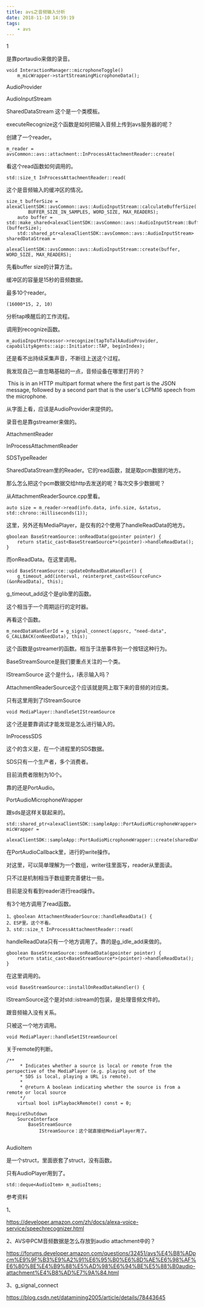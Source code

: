 ```yaml
---
title: avs之音频输入分析
date: 2018-11-10 14:59:19
tags:
	- avs
---
```


1

是靠portaudio来做的录音。

```
void InteractionManager::microphoneToggle()
	m_micWrapper->startStreamingMicrophoneData();
```



AudioProvider

AudioInputStream

SharedDataStream 这个是一个类模板。



executeRecognize这个函数是如何把输入音频上传到avs服务器的呢？

创建了一个reader。

```
m_reader = avsCommon::avs::attachment::InProcessAttachmentReader::create(
```

看这个read函数如何调用的。

```
std::size_t InProcessAttachmentReader::read(
```



这个是音频输入的缓冲区的情况。

```
size_t bufferSize = alexaClientSDK::avsCommon::avs::AudioInputStream::calculateBufferSize(
        BUFFER_SIZE_IN_SAMPLES, WORD_SIZE, MAX_READERS);
    auto buffer = std::make_shared<alexaClientSDK::avsCommon::avs::AudioInputStream::Buffer>(bufferSize);
    std::shared_ptr<alexaClientSDK::avsCommon::avs::AudioInputStream> sharedDataStream =
        alexaClientSDK::avsCommon::avs::AudioInputStream::create(buffer, WORD_SIZE, MAX_READERS);
```

先看buffer size的计算方法。

缓冲区的容量是15秒的音频数据。

最多10个reader。

```
(16000*15, 2, 10)

```



分析tap唤醒后的工作流程。

调用到recognize函数。

```
m_audioInputProcessor->recognize(tapToTalkAudioProvider, capabilityAgents::aip::Initiator::TAP, beginIndex);
```

还是看不出持续采集声音，不断往上送这个过程。



我发现自己一直忽略基础的一点，音频设备在哪里打开的？

 This is in an HTTP multipart format where the first part is the JSON message, followed by a second part that is the user's LCPM16 speech from the microphone.  



从字面上看，应该是AudioProvider来提供的。

录音也是靠gstreamer来做的。



AttachmentReader

InProcessAttachmentReader

SDSTypeReader

SharedDataStream里的Reader。它的read函数，就是取pcm数据的地方。

那么怎么把这个pcm数据交给http去发送的呢？每次交多少数据呢？

从AttachmentReaderSource.cpp里看。

```
auto size = m_reader->read(info.data, info.size, &status, std::chrono::milliseconds(1));
```

这里，另外还有MediaPlayer，是仅有的2个使用了handleReadData的地方。

```
gboolean BaseStreamSource::onReadData(gpointer pointer) {
    return static_cast<BaseStreamSource*>(pointer)->handleReadData();
}
```

而onReadData。在这里调用。

```
void BaseStreamSource::updateOnReadDataHandler() {
	g_timeout_add(interval, reinterpret_cast<GSourceFunc>(&onReadData), this);
```

g_timeout_add这个是glib里的函数。

这个相当于一个周期运行的定时器。



再看这个函数。

```
m_needDataHandlerId = g_signal_connect(appsrc, "need-data", G_CALLBACK(onNeedData), this);
```

这个函数是gstreamer的函数。相当于注册事件到一个按钮这种行为。



BaseStreamSource是我们要重点关注的一个类。

IStreamSource 这个是什么，I表示输入吗？

AttachmentReaderSource这个应该就是网上取下来的音频的对应类。



只有这里用到了IStreamSource 

```
void MediaPlayer::handleSetIStreamSource
```

这个还是要靠调试才能发现是怎么进行输入的。



InProcessSDS

这个的含义是，在一个进程里的SDS数据。

SDS只有一个生产者，多个消费者。

目前消费者限制为10个。



靠的还是PortAudio。

PortAudioMicrophoneWrapper

跟sds是这样关联起来的。

```
std::shared_ptr<alexaClientSDK::sampleApp::PortAudioMicrophoneWrapper> micWrapper =
        alexaClientSDK::sampleApp::PortAudioMicrophoneWrapper::create(sharedDataStream);
```

在PortAudioCallback里，进行的write操作。



对这里，可以简单理解为一个数组，writer往里面写，reader从里面读。

只不过是机制相当于数组要完善健壮一些。

目前是没有看到reader进行read操作。

有3个地方调用了read函数。

```
1、gboolean AttachmentReaderSource::handleReadData() {
2、ESP里。这个不看。
3、std::size_t InProcessAttachmentReader::read(
```

handleReadData只有一个地方调用了。靠的是g_idle_add来做的。

```
gboolean BaseStreamSource::onReadData(gpointer pointer) {
    return static_cast<BaseStreamSource*>(pointer)->handleReadData();
}
```

在这里调用的。

```
void BaseStreamSource::installOnReadDataHandler() {
```



IStreamSource这个是对std::istream的包装，是处理音频文件的。

跟音频输入没有关系。

只被这一个地方调用。

```
void MediaPlayer::handleSetIStreamSource(
```



关于remote的判断。

```
/**
     * Indicates whether a source is local or remote from the perspective of the MediaPlayer (e.g. playing out of the
     * SDS is local, playing a URL is remote).
     *
     * @return A boolean indicating whether the source is from a remote or local source
     */
    virtual bool isPlaybackRemote() const = 0;
```



```
RequireShutdown
	SourceInterface
		BaseStreamSource
			IStreamSource：这个就直接给MediaPlayer用了。
				
```



AudioItem

是一个struct，里面嵌套了struct，没有函数。

只有AudioPlayer用到了。

```
std::deque<AudioItem> m_audioItems;
```



参考资料

1、

https://developer.amazon.com/zh/docs/alexa-voice-service/speechrecognizer.html

2、AVS中PCM音频数据是怎么存放到audio attachment中的？

https://forums.developer.amazon.com/questions/32451/avs%E4%B8%ADpcm%E9%9F%B3%E9%A2%91%E6%95%B0%E6%8D%AE%E6%98%AF%E6%80%8E%E4%B9%88%E5%AD%98%E6%94%BE%E5%88%B0audio-attachment%E4%B8%AD%E7%9A%84.html

3、g_signal_connect

https://blog.csdn.net/datamining2005/article/details/78443645